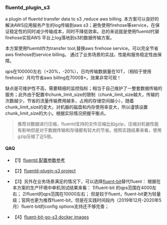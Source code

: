 ### fluentd_plugin_s3
a plugin of fluentd transfer data to s3 ,reduce aws billing.
本方案可以良好的解决AWS应用服务产生的log传输到aws s3；避免使用firehose等service，在保证稳定性的同时减少传输成本，同时不降低效率。总的来说就是使用fluentd代替firehose实现AWS 平台上log落地到s3的数据传输方案。

本方案使用fluentd作为transfer tool,替换aws firehose service。可以完全节省aws firehose的service billing。
通过了业务场景的实战，性能和服务稳定性由保障。

qps在100000左右（+20%，-20%），日均传输数据量在10T，（相较于使用firehose）月均节省aws billing在7000$+。效果非常可观！

缺点是可维护性不高，需要精细的监控指标；相当于自己维护了一整套数据传输的服务；此外由于配置中chunk_limit_size的限制（chunk_limit_size越大，传输的次数越少，节省的流量传输费用越多，占用的存储空间越小），随着chunk_limit_size的变大，对机器的磁盘和内存使用率变大，所以谨慎设置chunk_limit_size的大小。根据实际情况把握平衡点。
 > 推荐对数据进行压缩，fluentd支持的文件压缩比如gzip，压缩对机器性能有影响但是对于数据传输和存储都有较大的节省。按照实践结果来看，使用gzip压缩了近5倍。


#### QAQ

+ 【1】[fluentd 配置参数参考](https://docs.fluentd.org/output/s3)
+ 【2】[fluentd-plugin-s3 project](https://github.com/fluent/fluent-plugin-s3)
+ 【3】另外在业务场景满足的情况下，可以选择[fluent-bit](https://docs.fluentbit.io/manual/)替代fluent：
    根据在本方案的生产环境中单机测试结果来看：
        1)fluent-bit 的qps范围在4000左右；
        2)fluent的qps范围在10000左右；
    但是较于fluent，fluent-bit更为轻量级；官网也更为推荐fluent-bit，但是在实践时间段内（2019年12月-2020年5月）fluent-bit的config options支持还不够完善；

 + 【4】[fluent-bit-go-s3 docker images](https://hub.docker.com/r/cosmo0920/fluent-bit-go-s3/dockerfile)
 
